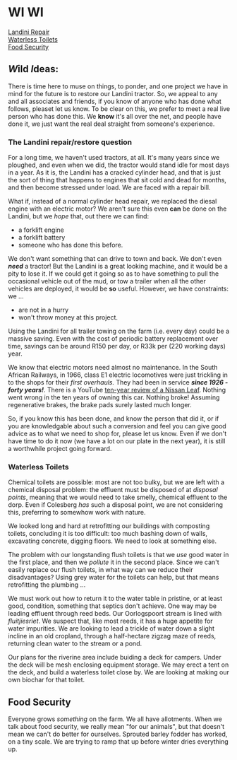 # WI WI

<a href="#landini">Landini Repair</a><br>
<a href="#waterlesstoilet">Waterless Toilets</a><br>
<a href="#foodsecurity">Food Security</a><br>

## ***W***ild ***I***deas: 

There is time here to muse on things, to ponder, and one project we have in mind for the future is to restore our Landini tractor. So, we appeal to any and all associates and friends, if you know of anyone who has done what follows, pleaset let us know. To be clear on this, we prefer to meet a real live person who has done this. We **know** it's all over the net, and people have done it, we just want the real deal straight from someone's experience.

<a name="landini"></a>

### The Landini repair/restore  question

For a long time, we haven't used tractors, at all. It's many years since we ploughed, and even when we did, the tractor would stand idle for most days in a year. As it is, the Landini has a cracked cylinder head, and that is just the sort of thing that happens to engines that sit cold and dead for months, and then become stressed under load. We are faced with a repair bill. 

What if, instead of a normal cylinder head repair, we replaced the diesal engine with an electric motor? We aren't sure this even **can** be done on the Landini, but we _hope_ that, out there we can find:

+ a forklift engine
+ a forklift battery
+ someone who has done this before.

We don't want something that can drive to town and back. We don't even ***need*** a tractor! But the Landini is a great looking machine, and it would be a pity to lose it.  If we could get it going so as to have something to pull the occasional vehicle out of the mud, or tow a trailer when all the other vehicles are deployed, it would be **so** useful. However, we have constraints: we ...

+ are not in a hurry
+ won't throw money at this project.

Using the Landini for all trailer towing on the farm (i.e. every day) could be a massive saving. Even with the cost of periodic battery replacement over time, savings can be around R150 per day, or R33k per (220 working days) year.

We know that electric motors need almost no maintenance. In the South African Railways, in 1966, class E1 electric locomotives were just trickling in to the shops for their _first overhauls._ They had been in service ***since 1926 - forty years!***. There is a YouTube [ten-year review of a Nissan Leaf](https://www.youtube.com/watch?v=2qPF11PmP8k). Nothing went wrong in the ten years of owning this car. Nothing broke! Assuming regenerative brakes, the brake pads surely lasted much longer.

So, if you know this has been done, and know the person that did it, or if you are knowledgable about such a conversion and feel you can give good advice as to what we need to shop for, please let us know. Even if we don't have time to do it now (we have a lot on our plate in the next year), it is still a worthwhile project going forward.

<a name="waterlesstoilet"></a>

### Waterless Toilets

Chemical toilets are possible: most are not too bulky, but we are left with a chemical disposal problem: the effluent must be disposed of at _disposal points_, meaning that we would need to take smelly, chemical effluent to the dorp. Even if Colesberg _has_ such a disposal point, we are not considering this, preferring to somewhow work with nature.

We looked long and hard at retrofitting our buildings with composting toilets, concluding it is too difficult: too much bashing down of walls, excavating concrete, digging floors. We need to look at something else.

The problem with our longstanding flush toilets is that we _use_ good water in the first place, and then we _pollute_ it in the second place. Since we can't easily replace our flush toilets, in what way can we reduce their disadvantages? Using grey water for the toilets can help, but that means retrofitting the plumbing ...

We must work out how to return it to the water table in pristine, or at least good, condition, something that septics don't achieve. One way may be leading effluent through reed beds. Our Oorlogspoort stream is lined with _fluitjiesriet_. We suspect that, like most reeds, it has a huge appetite for water impurities. We are looking to lead a trickle of water down a slight incline in an old cropland, through a half-hectare zigzag maze of reeds, returning clean water to the stream or a pond.

Our plans for the riverine area include buiding a deck for campers. Under the deck will be mesh enclosing equipment storage. We may erect a tent on the deck, and build a waterless toilet close by. We are looking at making our own biochar for that toilet.

<a name="foodsecurity"></a>

## Food Security

Everyone grows _something_ on the farm. We all have allotments. When we talk about food security, we really mean "for our animals", but that doesn't mean we can't do better for ourselves. Sprouted barley fodder has worked, on a tiny scale. We are trying to ramp that up before winter dries everything up.
